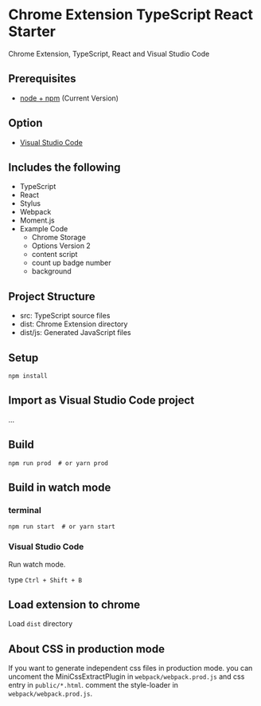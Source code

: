 # Chrome Extension TypeScript React Starter

<!-- [![Build Status](https://travis-ci.org/chibat/chrome-extension-typescript-starter.svg?branch=master)](https://travis-ci.org/chibat/chrome-extension-typescript-starter) -->

Chrome Extension, TypeScript, React and Visual Studio Code

## Prerequisites

* [node + npm](https://nodejs.org/) (Current Version)

## Option

* [Visual Studio Code](https://code.visualstudio.com/)

## Includes the following

* TypeScript
* React
* Stylus
* Webpack
* Moment.js
* Example Code
    * Chrome Storage
    * Options Version 2
    * content script
    * count up badge number
    * background

## Project Structure

* src: TypeScript source files
* dist: Chrome Extension directory
* dist/js: Generated JavaScript files

## Setup

```
npm install
```

## Import as Visual Studio Code project

...

## Build

```
npm run prod  # or yarn prod
```

## Build in watch mode

### terminal

```
npm run start  # or yarn start
```

### Visual Studio Code

Run watch mode.

type `Ctrl + Shift + B`

## Load extension to chrome

Load `dist` directory


## About CSS in production mode
If you want to generate independent css files in production mode. you can uncoment the MiniCssExtractPlugin in `webpack/webpack.prod.js` and css entry  in `public/*.html`. comment the style-loader in `webpack/webpack.prod.js`.